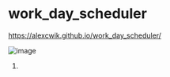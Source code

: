 # work_day_scheduler

https://alexcwik.github.io/work_day_scheduler/

![image](https://user-images.githubusercontent.com/89872694/136487837-68db4b0f-63e3-436c-ab3e-d8036c7773b8.png)

1. 

